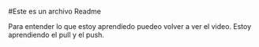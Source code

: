 #Este es un archivo Readme

Para entender lo que estoy aprendiedo puedeo volver a ver el video. 
Estoy aprendiendo el pull y el push. 
